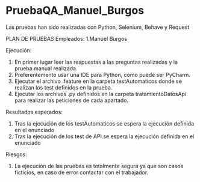 # PruebaQA_Manuel_Burgos
Las pruebas han sido realizadas con Python, Selenium, Behave y Request

PLAN DE PRUEBAS
Empleados:
1.Manuel Burgos

Ejecución:
1. En primer lugar leer las respuestas a las preguntas realizadas y la prueba manual realizada.
2. Preferentemente usar una IDE para Python, como puede ser PyCharm.
3. Ejecutar el archivo .feature en la carpeta testAutomaticos donde se realizan los test definidos en la prueba.
4. Ejecutar los archivos .py definidos en la carpeta tratamientoDatosApi para realizar las peticiones de cada apartado.

Resultados esperados:
1. Tras la ejecución de los testAutomaticos se espera la ejecución definida en el enunciado
2. Tras la ejecución de los test de API se espera la ejecución definida en el enunciado

Riesgos:
1. La ejecución de las pruebas es totalmente segura ya que son casos ficticios, en caso de error contactar con el trabajador.
